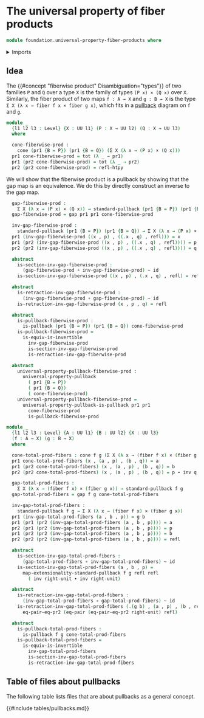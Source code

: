 # The universal property of fiber products

```agda
module foundation.universal-property-fiber-products where
```

<details><summary>Imports</summary>

```agda
open import foundation.cones-over-cospans
open import foundation.dependent-pair-types
open import foundation.equality-cartesian-product-types
open import foundation.universe-levels

open import foundation-core.cartesian-product-types
open import foundation-core.equality-dependent-pair-types
open import foundation-core.equivalences
open import foundation-core.fibers-of-maps
open import foundation-core.function-types
open import foundation-core.functoriality-dependent-pair-types
open import foundation-core.homotopies
open import foundation-core.identity-types
open import foundation-core.pullbacks
open import foundation-core.universal-property-pullbacks
```

</details>

## Idea

The {{#concept "fiberwise product" Disambiguation="types"}} of two families `P` and `Q` over a type `X` is the
family of types `(P x) × (Q x)` over `X`. Similarly, the fiber product of two
maps `f : A → X` and `g : B → X` is the type
`Σ X (λ x → fiber f x × fiber g x)`, which fits in a
[pullback](foundation-core.pullbacks.md) diagram on `f` and `g`.

```agda
module _
  {l1 l2 l3 : Level} {X : UU l1} (P : X → UU l2) (Q : X → UU l3)
  where

  cone-fiberwise-prod :
    cone (pr1 {B = P}) (pr1 {B = Q}) (Σ X (λ x → (P x) × (Q x)))
  pr1 cone-fiberwise-prod = tot (λ _ → pr1)
  pr1 (pr2 cone-fiberwise-prod) = tot (λ _ → pr2)
  pr2 (pr2 cone-fiberwise-prod) = refl-htpy
```

We will show that the fiberwise product is a pullback by showing that the gap
map is an equivalence. We do this by directly construct an inverse to the gap
map.

```agda
  gap-fiberwise-prod :
    Σ X (λ x → (P x) × (Q x)) → standard-pullback (pr1 {B = P}) (pr1 {B = Q})
  gap-fiberwise-prod = gap pr1 pr1 cone-fiberwise-prod

  inv-gap-fiberwise-prod :
    standard-pullback (pr1 {B = P}) (pr1 {B = Q}) → Σ X (λ x → (P x) × (Q x))
  pr1 (inv-gap-fiberwise-prod ((x , p) , ((.x , q) , refl))) = x
  pr1 (pr2 (inv-gap-fiberwise-prod ((x , p) , ((.x , q) , refl)))) = p
  pr2 (pr2 (inv-gap-fiberwise-prod ((x , p) , ((.x , q) , refl)))) = q

  abstract
    is-section-inv-gap-fiberwise-prod :
      (gap-fiberwise-prod ∘ inv-gap-fiberwise-prod) ~ id
    is-section-inv-gap-fiberwise-prod ((x , p) , (.x , q) , refl) = refl

  abstract
    is-retraction-inv-gap-fiberwise-prod :
      (inv-gap-fiberwise-prod ∘ gap-fiberwise-prod) ~ id
    is-retraction-inv-gap-fiberwise-prod (x , p , q) = refl

  abstract
    is-pullback-fiberwise-prod :
      is-pullback (pr1 {B = P}) (pr1 {B = Q}) cone-fiberwise-prod
    is-pullback-fiberwise-prod =
      is-equiv-is-invertible
        inv-gap-fiberwise-prod
        is-section-inv-gap-fiberwise-prod
        is-retraction-inv-gap-fiberwise-prod

  abstract
    universal-property-pullback-fiberwise-prod :
      universal-property-pullback
        ( pr1 {B = P})
        ( pr1 {B = Q})
        ( cone-fiberwise-prod)
    universal-property-pullback-fiberwise-prod =
      universal-property-pullback-is-pullback pr1 pr1
        cone-fiberwise-prod
        is-pullback-fiberwise-prod

module _
  {l1 l2 l3 : Level} {A : UU l1} {B : UU l2} {X : UU l3}
  (f : A → X) (g : B → X)
  where

  cone-total-prod-fibers : cone f g (Σ X (λ x → (fiber f x) × (fiber g x)))
  pr1 cone-total-prod-fibers (x , (a , p) , (b , q)) = a
  pr1 (pr2 cone-total-prod-fibers) (x , (a , p) , (b , q)) = b
  pr2 (pr2 cone-total-prod-fibers) (x , (a , p) , (b , q)) = p ∙ inv q

  gap-total-prod-fibers :
    Σ X (λ x → (fiber f x) × (fiber g x)) → standard-pullback f g
  gap-total-prod-fibers = gap f g cone-total-prod-fibers

  inv-gap-total-prod-fibers :
    standard-pullback f g → Σ X (λ x → (fiber f x) × (fiber g x))
  pr1 (inv-gap-total-prod-fibers (a , b , p)) = g b
  pr1 (pr1 (pr2 (inv-gap-total-prod-fibers (a , b , p)))) = a
  pr2 (pr1 (pr2 (inv-gap-total-prod-fibers (a , b , p)))) = p
  pr1 (pr2 (pr2 (inv-gap-total-prod-fibers (a , b , p)))) = b
  pr2 (pr2 (pr2 (inv-gap-total-prod-fibers (a , b , p)))) = refl

  abstract
    is-section-inv-gap-total-prod-fibers :
      (gap-total-prod-fibers ∘ inv-gap-total-prod-fibers) ~ id
    is-section-inv-gap-total-prod-fibers (a , b , p) =
      map-extensionality-standard-pullback f g refl refl
        ( inv right-unit ∙ inv right-unit)

  abstract
    is-retraction-inv-gap-total-prod-fibers :
      (inv-gap-total-prod-fibers ∘ gap-total-prod-fibers) ~ id
    is-retraction-inv-gap-total-prod-fibers (.(g b) , (a , p) , (b , refl)) =
      eq-pair-eq-pr2 (eq-pair (eq-pair-eq-pr2 right-unit) refl)

  abstract
    is-pullback-total-prod-fibers :
      is-pullback f g cone-total-prod-fibers
    is-pullback-total-prod-fibers =
      is-equiv-is-invertible
        inv-gap-total-prod-fibers
        is-section-inv-gap-total-prod-fibers
        is-retraction-inv-gap-total-prod-fibers
```

## Table of files about pullbacks

The following table lists files that are about pullbacks as a general concept.

{{#include tables/pullbacks.md}}
